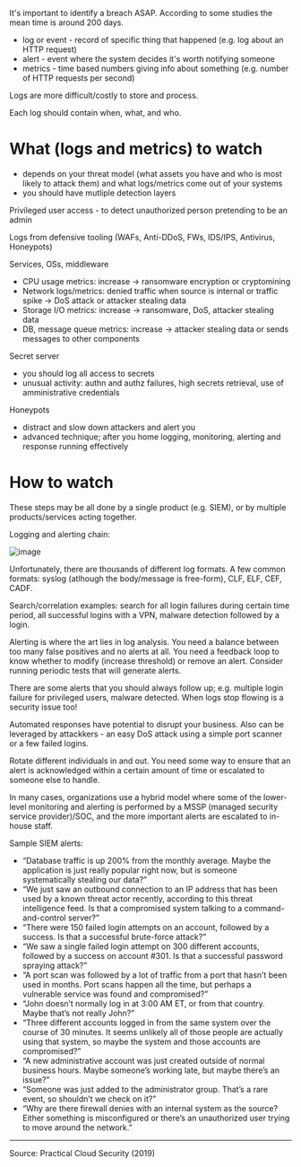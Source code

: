 It's important to identify a breach ASAP. According to some studies the mean time is around 200 days.

* log or event - record of specific thing that happened (e.g. log about an HTTP request)
* alert - event where the system decides it's worth notifying someone
* metrics - time based numbers giving info about something (e.g. number of HTTP requests per second)

Logs are more difficult/costly to store and process.

Each log should contain when, what, and who.

# What (logs and metrics) to watch

* depends on your threat model (what assets you have and who is most likely to attack them) and what logs/metrics come out of your systems
* you should have mutliple detection layers

Privileged user access - to detect unauthorized person pretending to be an admin

Logs from defensive tooling (WAFs, Anti-DDoS, FWs, IDS/IPS, Antivirus, Honeypots)

Services, OSs, middleware

* CPU usage metrics: increase -> ransomware encryption or cryptomining
* Network logs/metrics: denied traffic when source is internal or traffic spike -> DoS attack or attacker stealing data
* Storage I/O metrics: increase -> ransomware, DoS, attacker stealing data
* DB, message queue metrics: increase -> attacker stealing data or sends messages to other components

Secret server

* you should log all access to secrets
* unusual activity: authn and authz failures, high secrets retrieval, use of amministrative credentials

Honeypots

* distract and slow down attackers and alert you
* advanced technique; after you home logging, monitoring, alerting and response running effectively

# How to watch

These steps may be all done by a single product (e.g. SIEM), or by multiple products/services acting together.

Logging and alerting chain:

![image](https://user-images.githubusercontent.com/1047259/139064744-9e542ce1-8e1b-437c-a136-f9fd2dab8a78.png)

Unfortunately, there are thousands of different log formats. A few common formats: syslog (atlhough the body/message is free-form), CLF, ELF, CEF, CADF.

Search/correlation examples: search for all login failures during certain time period, all successful logins with a VPN, malware detection followed by a login.

Alerting is where the art lies in log analysis. You need a balance between too many false positives and no alerts at all. You need a feedback loop to know whether to modify (increase threshold) or remove an alert. Consider running periodic tests that will generate alerts.

There are some alerts that you should always follow up; e.g. multiple login failure for privileged users, malware detected. When logs stop flowing is a security issue too!

Automated responses have potential to disrupt your business. Also can be leveraged by attackkers - an easy DoS attack using a simple port scanner or a few failed logins.

Rotate different individuals in and out. You need some way to ensure that an alert is acknowledged within a certain amount of time or escalated to someone else to handle.

In many cases, organizations use a hybrid model where some of the lower-level monitoring and alerting is performed by a MSSP (managed security service provider)/SOC, and the more important alerts are escalated to in-house staff.

Sample SIEM alerts:

* “Database traffic is up 200% from the monthly average. Maybe the application is just really popular right now, but is someone systematically stealing our data?”
* “We just saw an outbound connection to an IP address that has been used by a known threat actor recently, according to this threat intelligence feed. Is that a compromised system talking to a command-and-control server?”
* “There were 150 failed login attempts on an account, followed by a success. Is that a successful brute-force attack?”
* “We saw a single failed login attempt on 300 different accounts, followed by a success on account #301. Is that a successful password spraying attack?”
* “A port scan was followed by a lot of traffic from a port that hasn’t been used in months. Port scans happen all the time, but perhaps a vulnerable service was found and compromised?”
* “John doesn’t normally log in at 3:00 AM ET, or from that country. Maybe that’s not really John?”
* “Three different accounts logged in from the same system over the course of 30 minutes. It seems unlikely all of those people are actually using that system, so maybe the system and those accounts are compromised?”
* “A new administrative account was just created outside of normal business hours. Maybe someone’s working late, but maybe there’s an issue?”
* “Someone was just added to the administrator group. That’s a rare event, so shouldn’t we check on it?”
* “Why are there firewall denies with an internal system as the source? Either something is misconfigured or there’s an unauthorized user trying to move around the network.”

---

Source: Practical Cloud Security (2019)
